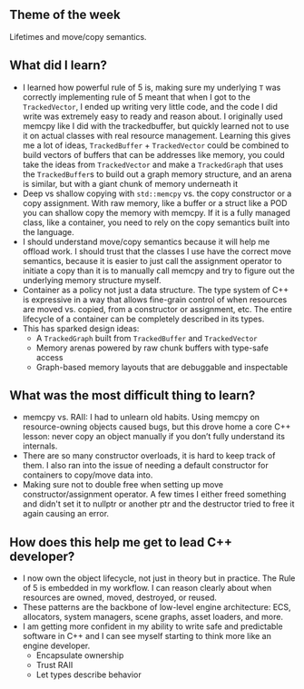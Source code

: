 ## Theme of the week

Lifetimes and move/copy semantics.

## What did I learn?

- I learned how powerful rule of 5 is, making sure my underlying `T` was correctly implementing rule of 5 meant that when I got to the `TrackedVector`, I ended up writing very little code, and the code I did write was extremely easy to ready and reason about. I originally used memcpy like I did with the trackedbuffer, but quickly learned not to use it on actual classes with real resource management. Learning this gives me a lot of ideas, `TrackedBuffer` + `TrackedVector` could be combined to build vectors of buffers that can be addresses like memory, you could take the ideas from `TrackedVector` and make a `TrackedGraph` that uses the `TrackedBuffer`s to build out a graph memory structure, and an arena is similar, but with a giant chunk of memory underneath it
- Deep vs shallow copying with `std::memcpy` vs. the copy constructor or a copy assignment. With raw memory, like a buffer or a struct like a POD you can shallow copy the memory with memcpy. If it is a fully managed class, like a container, you need to rely on the copy semantics built into the language.
- I should understand move/copy semantics because it will help me offload work. I should trust that the classes I use have the correct move semantics, because it is easier to just call the assignment operator to initiate a copy than it is to manually call memcpy and try to figure out the underlying memory structure myself.
- Container as a policy not just a data structure. The type system of C++ is expressive in a way that allows fine-grain control of when resources are moved vs. copied, from a constructor or assignment, etc. The entire lifecycle of a container can be completely described in its types.
- This has sparked design ideas:
  - A `TrackedGraph` built from `TrackedBuffer` and `TrackedVector`
  - Memory arenas powered by raw chunk buffers with type-safe access
  - Graph-based memory layouts that are debuggable and inspectable

## What was the most difficult thing to learn?

- memcpy vs. RAII: I had to unlearn old habits. Using memcpy on resource-owning objects caused bugs, but this drove home a core C++ lesson: never copy an object manually if you don’t fully understand its internals.
- There are so many constructor overloads, it is hard to keep track of them. I also ran into the issue of needing a default constructor for containers to copy/move data into.
- Making sure not to double free when setting up move constructor/assignment operator. A few times I either freed something and didn't set it to nullptr or another ptr and the destructor tried to free it again causing an error.

## How does this help me get to lead C++ developer?

- I now own the object lifecycle, not just in theory but in practice. The Rule of 5 is embedded in my workflow. I can reason clearly about when resources are owned, moved, destroyed, or reused.
- These patterns are the backbone of low-level engine architecture: ECS, allocators, system managers, scene graphs, asset loaders, and more.
- I am getting more confident in my ability to write safe and predictable software in C++ and I can see myself starting to think more like an engine developer.
  - Encapsulate ownership
  - Trust RAII
  - Let types describe behavior

